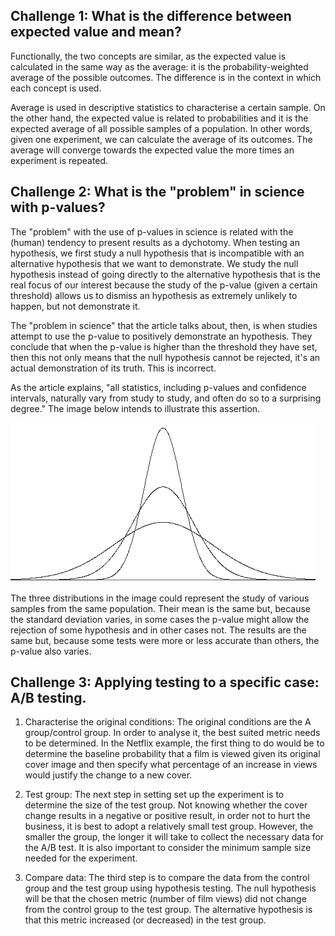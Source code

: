 ## Challenge 1: What is the difference between expected value and mean?

Functionally, the two concepts are similar, as the expected value is calculated in the same way as the average: it is the probability-weighted average of the possible outcomes. The difference is in the context in which each concept is used.

Average is used in descriptive statistics to characterise a certain sample. On the other hand, the expected value is related to probabilities and it is the expected average of all possible samples of a population. In other words, given one experiment, we can calculate the average of its outcomes. The average will converge towards the expected value the more times an experiment is repeated.


## Challenge 2: What is the "problem" in science with p-values?

The "problem" with the use of p-values in science is related with the (human) tendency to present results as a dychotomy. When testing an hypothesis, we first study a null hypothesis that is incompatible with an alternative hypothesis that we want to demonstrate. We study the null hypothesis instead of going directly to the alternative hypothesis that is the real focus of our interest because the study of the p-value (given a certain threshold) allows us to dismiss an hypothesis as extremely unlikely to happen, but not demonstrate it.

The "problem in science" that the article talks about, then, is when studies attempt to use the p-value to positively demonstrate an hypothesis. They conclude that when the p-value is higher than the threshold they have set, then this not only means that the null hypothesis cannot be rejected, it's an actual demonstration of its truth. This is incorrect.

As the article explains, "all statistics, including p-values and confidence intervals, naturally vary from study to study, and often do so to a surprising degree." The image below intends to illustrate this assertion.

![alt text](https://github.com/mjvsilva/lab-reading-stats-concepts/blob/master/gauss.png "Normal distribution examples")

The three distributions in the image could represent the study of various samples from the same population. Their mean is the same but, because the standard deviation varies, in some cases the p-value might allow the rejection of some hypothesis and in other cases not. The results are the same but, because some tests were more or less accurate than others, the p-value also varies.


## Challenge 3: Applying testing to a specific case: A/B testing.

1) Characterise the original conditions: The original conditions are the A group/control group. In order to analyse it, the best suited metric needs to be determined. In the Netflix example, the first thing to do would be to determine the baseline probability that a film is viewed given its original cover image and then specify what percentage of an increase in views would justify the change to a new cover.

2) Test group: The next step in setting set up the experiment is to determine the size of the test group. Not knowing whether the cover change results in a negative or positive result, in order not to hurt the business, it is best to adopt a relatively small test group. However, the smaller the group, the longer it will take to collect the necessary data for the A/B test. It is also important to consider the minimum sample size needed for the experiment.

3) Compare data: The third step is to compare the data from the control group and the test group using hypothesis testing. The null hypothesis will be that the chosen metric (number of film views) did not change from the control group to the test group. The alternative hypothesis is that this metric increased (or decreased) in the test group.
